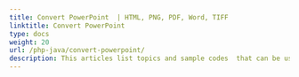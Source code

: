 ```yaml
---
title: Convert PowerPoint  | HTML, PNG, PDF, Word, TIFF
linktitle: Convert PowerPoint
type: docs
weight: 20
url: /php-java/convert-powerpoint/
description: This articles list topics and sample codes  that can be used to convert PowerPoint (PPT, PPTX, ODP) to different formats like HTML, PNG, PDF, Word, TIFF etc.
---
```


